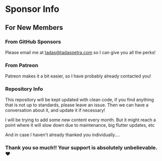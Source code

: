 # Sponsor Info

## For New Members
### From GitHub Sponsors
Please email me at tadas@tadaspetra.com so I can give you all the perks!

### From Patreon
Patreon makes it a bit easier, so I have probably already contacted you!

### Repository Info
This repository will be kept updated with clean code, if you find anything that is not up to standards, please leave an issue. Then we can have a conversation about it, and update it if necessary!

I will be trying to add some new content every month. But it might reach a point where it will slow down due to maintenance, big flutter updates, etc

And in case I haven't already thanked you individually....
### Thank you so much!! Your support is absolutely unbelievable. ❤️

